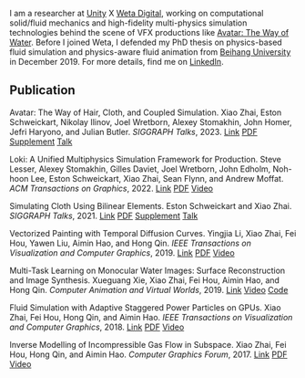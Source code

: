 I am a researcher at [Unity](https://unity.com/) X [Weta Digital](https://www.wetafx.co.nz/), working on computational solid/fluid mechanics and high-fidelity multi-physics simulation technologies behind the scene of VFX productions like [Avatar: The Way of Water](https://www.avatar.com/movies/avatar-the-way-of-water). Before I joined Weta, I defended my PhD thesis on physics-based fluid simulation and physics-aware fluid animation from [Beihang University](https://ev.buaa.edu.cn/) in December 2019. For more details, find me on [LinkedIn](https://www.linkedin.com/in/zhai-xiao/).

## Publication

Avatar: The Way of Hair, Cloth, and Coupled Simulation. Xiao Zhai, Eston Schweickart, Nikolay Ilinov, Joel Wretborn, Alexey Stomakhin, John Homer, Jefri Haryono, and Julian Butler. *SIGGRAPH Talks*, 2023.
[Link](https://dl.acm.org/doi/10.1145/3587421.3595408) [PDF](/assets/publication/%5B2023%5D%5BSIGGRAPH%5DAvatar%20The%20Way%20Of%20Hair%20Cloth%20and%20Coupled%20Simulation.pdf) [Supplement](/assets/publication/%5B2023%5D%5BSIGGRAPH%5D%5BSupplement%5DAvatar%20The%20Way%20Of%20Hair%20Cloth%20and%20Coupled%20Simulation.pdf) [Talk](https://s2023.siggraph.org/presentation/?id=gensub_120&sess=sess178)

Loki: A Unified Multiphysics Simulation Framework for Production. Steve Lesser, Alexey Stomakhin, Gilles Daviet, Joel Wretborn, John Edholm, Noh-hoon Lee, Eston Schweickart, Xiao Zhai, Sean Flynn, and Andrew Moffat. *ACM Transactions on Graphics*, 2022.
[Link](https://dl.acm.org/doi/abs/10.1145/3528223.3530058) [PDF](http://alexey.stomakhin.com/research/siggraph2022_loki.pdf) [Video](https://www.youtube.com/watch?v=_2TBvSnsLD8&ab_channel=Unity)

Simulating Cloth Using Bilinear Elements. Eston Schweickart and Xiao Zhai. *SIGGRAPH Talks*, 2021.
[Link](https://dl.acm.org/doi/10.1145/3450623.3464675) [PDF](/assets/publication/%5B2021%5D%5BSIGGRAPH%5DSimulating%20Cloth%20Using%20Bilinear%20Elements.pdf) [Supplement](/assets/publication/%5B2021%5D%5BSIGGRAPH%5D%5BSupplement%5DSimulating%20Cloth%20Using%20Bilinear%20Elements.pdf) [Talk](https://s2021.siggraph.org/presentation/?id=gensub_343&sess=sess191)

Vectorized Painting with Temporal Diffusion Curves. Yingjia Li, Xiao Zhai, Fei Hou, Yawen Liu, Aimin Hao, and Hong Qin. *IEEE Transactions on Visualization and Computer Graphics*, 2019.
[Link](https://ieeexplore.ieee.org/document/8765801) [PDF](/assets/publication/%5B2019%5D%5BTVCG%5DVectorized%20Painting%20with%20Temporal%20Diffusion%20Curves.pdf) [Video](https://youtu.be/pQvwzhqtNq8)

Multi-Task Learning on Monocular Water Images: Surface Reconstruction and Image Synthesis. Xueguang Xie, Xiao Zhai, Fei Hou, Aimin Hao, and Hong Qin. *Computer Animation and Virtual Worlds*, 2019.
[Link](https://onlinelibrary.wiley.com/doi/10.1002/cav.1896) [Video](https://youtu.be/fwHSEZtKHBY) [Code](https://github.com/zhai-xiao/Water-Surface-Reconstruction-and-Image-Synthesis)

Fluid Simulation with Adaptive Staggered Power Particles on GPUs. Xiao Zhai, Fei Hou, Hong Qin, and Aimin Hao. *IEEE Transactions on Visualization and Computer Graphics*, 2018.
[Link](https://ieeexplore.ieee.org/document/8573859) [PDF](/assets/publication/%5B2018%5D%5BTVCG%5DFluid%20Simulation%20with%20Adaptive%20Staggered%20Power%20Particles%20on%20GPUs.pdf) [Video](https://youtu.be/RseHJhQamTQ)

Inverse Modelling of Incompressible Gas Flow in Subspace. Xiao Zhai, Fei Hou, Hong Qin, and Aimin Hao. *Computer Graphics Forum*, 2017.
[Link](http://onlinelibrary.wiley.com/wol1/doi/10.1111/cgf.12861/abstract) [PDF](/assets/publication/%5B2016%5D%5BCGF%5DInverse%20Modelling%20of%20Incompressible%20Gas%20Flow%20in%20Subspace.pdf) [Video](https://youtu.be/nzJuTha9xy8)
